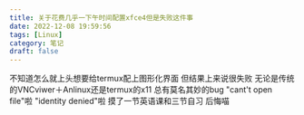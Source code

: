 ```yaml
---
title: 关于花费几乎一下午时间配置xfce4但是失败这件事
date: 2022-12-08 19:59:56
tags: [Linux]
category: 笔记
draft: false
---
```


不知道怎么就上头想要给termux配上图形化界面
但结果上来说很失败
无论是传统的VNCviwer＋Anlinux还是termux的x11
总有莫名其妙的bug
"cant't open file"啦
"identity denied"啦
摸了一节英语课和三节自习
后悔喵
